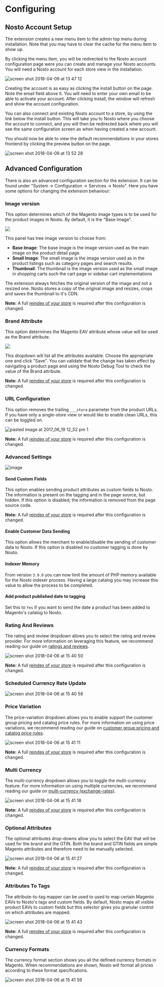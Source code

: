 # Configuring

## Nosto Account Setup

The extension creates a new menu item to the admin top menu during installation. Note that you may have to clear the cache for the menu item to show up.

By clicking the menu item, you will be redirected to the Nosto account configuration page were you can create and manage your Nosto accounts. You will need a Nosto account for each store view in the installation.

![screen shot 2018-04-09 at 13 47 12](https://user-images.githubusercontent.com/2778820/38494117-5de7fdf8-3bfd-11e8-86b2-45e10a0cf806.png)

Creating the account is as easy as clicking the install button on the page. Note the email field above it. You will need to enter your own email to be able to activate your account. After clicking install, the window will refresh and show the account configuration.

You can also connect and existing Nosto account to a store, by using the link below the install button. This will take you to Nosto where you choose the account to connect, and you will then be redirected back where you will see the same configuration screen as when having created a new account.

You should now be able to view the default recommendations in your stores frontend by clicking the preview button on the page.

![screen shot 2018-04-09 at 13 52 28](https://user-images.githubusercontent.com/2778820/38494118-5e042172-3bfd-11e8-980e-a1f5b65d40a6.png)

## Advanced Configuration

There is also an advanced configuration section for the extension. It can be found under "System -&gt; Configuration -&gt; Services -&gt; Nosto". Here you have some options for changing the extension behaviour:

### Image version

This option determines which of the Magento image types is to be used for the product images in Nosto. By default, it is the "Base Image".

![](https://cloud.githubusercontent.com/assets/327432/19802512/bf6b9526-9d0c-11e6-8555-c076aef5ab21.png)

This panel has tree image version to choose from:

* **Base Image**: The base image is the image version used as the main image on the product detail page.
* **Small Image**: The small image is the image version used as in the product listings such as category pages and search results.
* **Thumbnail**: The thumbnail is the image version used as the small image in shopping carts such the cart page or sidebar cart implementations

The extension always fetches the original version of the image and not a resized one. Nosto stores a copy of the original image and resizes, crops and saves the thumbnail to it's CDN.

**Note:** A full [reindex of your store](https://help.nosto.com/settings-and-troubleshooting-faq/tools-product-reindexupdate) is required after this configuration is changed.

### Brand Attribute

This option determines the Magento EAV attribute whose value will be used as the Brand attribute.

![](https://d3dr1ze7164817.cloudfront.net/items/3c2f2k3U1G3o190K4438/Screen%20Shot%202017-02-21%20at%2012.15.18.png?X-CloudApp-Visitor-Id=2709492&v=21c93ea0)

This dropdown will list all the attributes available. Choose the appropriate one and click "Save". You can validate that the change has taken effect by navigating a product page and using the Nosto Debug Tool to check the value of the Brand attribute.

**Note:** A full [reindex of your store](https://help.nosto.com/settings-and-troubleshooting-faq/tools-product-reindexupdate) is required after this configuration is changed.

### URL Configuration

This option removes the trailing `___store` parameter from the product URLs. If you have only a single-store view or would like to enable clean URLs, this can be toggled on.

![pasted image at 2017\_06\_19 12\_52 pm 1](https://user-images.githubusercontent.com/327432/27281480-bae4f9c0-54f4-11e7-8143-f20869757b22.png)

**Note:** A full [reindex of your store](https://help.nosto.com/settings-and-troubleshooting-faq/tools-product-reindexupdate) is required after this configuration is changed.

### Advanced Settings

![image](https://user-images.githubusercontent.com/2778820/56135456-76d7cd00-5f99-11e9-9bbc-9976e00ac4fd.png)

#### Send Custom Fields

This option enables sending product attributes as custom fields to Nosto. The information is present on the tagging and in the page source, but hidden. If this option is disabled, the information is removed from the page source code.

**Note:** A full [reindex of your store](https://help.nosto.com/settings-and-troubleshooting-faq/tools-product-reindexupdate) is required after this configuration is changed.

#### Enable Customer Data Sending

This option allows the merchant to enable/disable the sending of customer data to Nosto. If this option is disabled no customer tagging is done by Nosto.

#### Indexer Memory

From version `3.9.0` you can now limit the amount of PHP memory available for the Nosto indexer process. Having a large catalog you may increase this value to allow the process to be completed.

#### Add product published date to tagging

Set this to `Yes` if you want to send the date a product has been added to Magento's catalog to Nosto.

### Rating And Reviews

The rating and review dropdown allows you to select the rating and review provider. For more information on leveraging this feature, we recommend reading our guide on [ratings and reviews](features/ratings-and-reviews.md).

![screen shot 2018-04-06 at 15 40 50](https://user-images.githubusercontent.com/2778820/38488300-b85a0496-3beb-11e8-90cb-b6e82c0389b1.png)

**Note:** A full [reindex of your store](https://help.nosto.com/settings-and-troubleshooting-faq/tools-product-reindexupdate) is required after this configuration is changed.

### Scheduled Currency Rate Update

![screen shot 2018-04-06 at 15 40 58](https://user-images.githubusercontent.com/2778820/38488306-c1a52fd0-3beb-11e8-8cd9-ca55c1251285.png)

### Price Variation

The price-variation dropdown allows you to enable support the customer group pricing and catalog price rules. For more information on using price variations, we recommend reading our guide on [customer group pricing and catalog price rules](features/customer-group-pricing.md).

![screen shot 2018-04-06 at 15 41 11](https://user-images.githubusercontent.com/2778820/38488307-c1c4b760-3beb-11e8-9b13-33e26c9b197b.png)

**Note:** A full [reindex of your store](https://help.nosto.com/settings-and-troubleshooting-faq/tools-product-reindexupdate) is required after this configuration is changed.

### Multi Currency

The multi-currency dropdown allows you to toggle the multi-currency feature. For more information on using multiple currencies, we recommend reading our guide on [multi-currency \(exchange-rates\)](features/multi-currency-exchange-rates.md).

![screen shot 2018-04-06 at 15 41 18](https://user-images.githubusercontent.com/2778820/38488308-c1e573d8-3beb-11e8-96c6-c8d1cde89934.png)

**Note:** A full [reindex of your store](https://help.nosto.com/settings-and-troubleshooting-faq/tools-product-reindexupdate) is required after this configuration is changed.

### Optional Attributes

The optional attributes drop-downs allow you to select the EAV that will be used for the brand and the GTIN. Both the brand and GTIN fields are simple Magento attributes and therefore need to be manually selected.

![screen shot 2018-04-06 at 15 41 27](https://user-images.githubusercontent.com/2778820/38488310-c20536f0-3beb-11e8-9d4c-fec5e23b762a.png)

**Note:** A full [reindex of your store](https://help.nosto.com/settings-and-troubleshooting-faq/tools-product-reindexupdate) is required after this configuration is changed.

### Attributes To Tags

The attribute-to-tag mapper can be used to used to map certain Magento EAVs to Nosto's tags and custom fields. By default, Nosto maps all visible product EAVs to custom fields but this selector gives you granular control on which attributes are mapped.

![screen shot 2018-04-06 at 15 41 43](https://user-images.githubusercontent.com/2778820/38488311-c2225276-3beb-11e8-8b0e-3eb6b5143b36.png)

**Note:** A full [reindex of your store](https://help.nosto.com/settings-and-troubleshooting-faq/tools-product-reindexupdate) is required after this configuration is changed.

### Currency Formats

The currency format section shows you all the defined currency formats in Magento. When recommendations are shown, Nosto will format all prices according to these format specifications.

![screen shot 2018-04-06 at 15 41 59](https://user-images.githubusercontent.com/2778820/38488312-c23f9516-3beb-11e8-9e80-3d91b9711c18.png)

